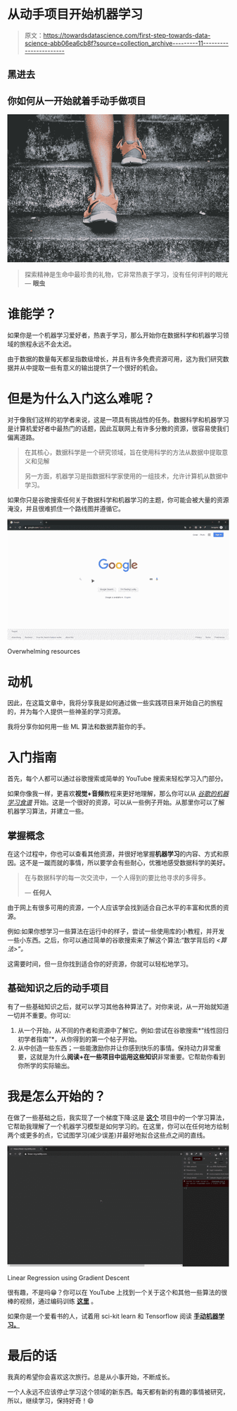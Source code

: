 # 从动手项目开始机器学习

> 原文：<https://towardsdatascience.com/first-step-towards-data-science-abb06ea6cb8f?source=collection_archive---------11----------------------->

## 黑进去

## 你如何从一开始就着手动手做项目

![](img/fd02d1808410f249cf6fbb873309c2f1.png)

> 探索精神是生命中最珍贵的礼物，它非常热衷于学习，没有任何评判的眼光 ― **眼虫**

# 谁能学？

如果你是一个机器学习爱好者，热衷于学习，那么开始你在数据科学和机器学习领域的旅程永远不会太迟。

由于数据的数量每天都呈指数级增长，并且有许多免费资源可用，这为我们研究数据并从中提取一些有意义的输出提供了一个很好的机会。

# 但是为什么入门这么难呢？

对于像我们这样的初学者来说，这是一项具有挑战性的任务。数据科学和机器学习是计算机爱好者中最热门的话题，因此互联网上有许多分散的资源，很容易使我们偏离道路。

> 在其核心，数据科学是一个研究领域，旨在使用科学的方法从数据中提取意义和见解
> 
> 另一方面，机器学习是指数据科学家使用的一组技术，允许计算机从数据中学习。

如果你只是谷歌搜索任何关于数据科学和机器学习的主题，你可能会被大量的资源淹没，并且很难抓住一个路线图并遵循它。

![](img/a94aaa93ab2aab0bfbf859d857c81b52.png)

Overwhelming resources

# 动机

因此，在这篇文章中，我将分享我是如何通过做一些实践项目来开始自己的旅程的，并为每个人提供一些神圣的学习资源。

我将分享你如何用一些 ML 算法和数据弄脏你的手。

# 入门指南

首先，每个人都可以通过谷歌搜索或简单的 YouTube 搜索来轻松学习入门部分。

如果你像我一样，更喜欢**视觉+音频**教程来更好地理解，那么你可以从 [*谷歌的机器学习食谱*](https://youtu.be/cKxRvEZd3Mw) 开始。这是一个很好的资源，可以从一些例子开始。从那里你可以了解机器学习算法，并建立一些。

## 掌握概念

在这个过程中，你也可以查看其他资源，并很好地掌握**机器学习**的内容、方式和原因。这不是一蹴而就的事情，所以要学会有些耐心，优雅地感受数据科学的美好。

> 在与数据科学的每一次交流中，一个人得到的要比他寻求的多得多。
> 
> — **任何人**

由于网上有很多可用的资源，一个人应该学会找到适合自己水平的丰富和优质的资源。

例如:如果你想学习一些算法在运行中的样子，尝试一些使用库的小教程，并开发一些小东西。之后，你可以通过简单的谷歌搜索来了解这个算法:“数学背后的 *<算法>”。*

这需要时间，但一旦你找到适合你的好资源，你就可以轻松地学习。

## 基础知识之后的动手项目

有了一些基础知识之后，就可以学习其他各种算法了。对你来说，从一开始就知道一切并不重要。你可以:

1.  从一个开始，从不同的作者和资源中了解它。例如:尝试在谷歌搜索*“线性回归初学者指南”*，从你得到的第一个帖子开始。
2.  从中创造一些东西；一些能激励你并让你感到快乐的事情。保持动力非常重要，这就是为什么**阅读+在一些项目中运用这些知识**非常重要。它帮助你看到你所学的实际输出。

# 我是怎么开始的？

在做了一些基础之后，我实现了一个梯度下降:这是 [**这个**](https://linear-reg.netlify.com) 项目中的一个学习算法，它帮助我理解了一个机器学习模型是如何学习的。在这里，你可以在任何地方绘制两个或更多的点，它试图学习(减少误差)并最好地拟合这些点之间的直线。

![](img/ef5bb3bf72e61068ca76640985149871.png)

Linear Regression using Gradient Descent

很有趣，不是吗😁？你可以在 YouTube 上找到一个关于这个和其他一些算法的很棒的视频，通过编码训练 [**这里**](https://www.youtube.com/playlist?list=PLRqwX-V7Uu6bCN8LKrcMa6zF4FPtXyXYj) 。

如果你是一个爱看书的人，试着用 sci-kit learn 和 Tensorflow 阅读 [**手动机器学习。**](https://books.google.com.np/books/about/Hands_On_Machine_Learning_with_Scikit_Le.html?id=khpYDgAAQBAJ&printsec=frontcover&source=kp_read_button&redir_esc=y)

# 最后的话

我真的希望你会喜欢这次旅行。总是从小事开始，不断成长。

一个人永远不应该停止学习这个领域的新东西。每天都有新的有趣的事情被研究，所以，继续学习，保持好奇！😄